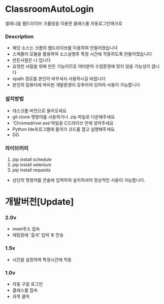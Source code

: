 # ClassroomAutoLogin
셀레니움 웹드라이브 크롤링을 이용한 클래스룸 자동로그인매크로

### Description
- 해당 소스는 크롬의 웹드라이브를 이용하여 만들어졌습니다
- 스케쥴러 모듈을 활용하여 소스실행후 특정 시간에 작동하도록
만들어졌습니다
- 만든사람은 나 입니다
- 요청한 사람을 위해 만든 기능이므로 여러분의 수업환경에 맞지 않을 가능성이 큽니다
- xpath 경로를 본인이 바꾸셔서 사용하시길 바랍니다
- 본인의 컴퓨터에 파이썬 개발환경이 갖추어져 있어야 사용이 가능합니다

### 설치방법
- 데스크톱 버전으로 들어오세요
- git clone 명령어를 사용하거나 .zip 파일로 다운해주세요
- 'Chromedriver.exe'파일을 C드라이브 안에 넣어주세요
- Python Ide프로그램에 들어가 코드를 열고 실행해주세요.
- GG

### 라이브러리
1. pip install schedule
2. pip install selenium
3. pip install requests
- 상단의 명령어를 콘솔에 입력하여 설치하셔야 정상적인 사용이 가능합니다.

# 개발버전[Update]

### 2.0v
- meet주소 접속
- 채팅창에 '출석' 입력 후 전송

### 1.5v
- 시간을 설정하여 특정시간에 작동

### 1.0v
- 자동 구글 로그인
- 클래스룸 접속
- 과목 클릭

